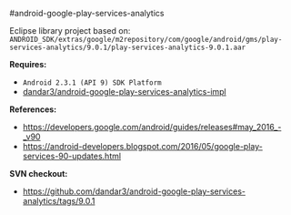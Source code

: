 #android-google-play-services-analytics

Eclipse library project based on:<br/>
`ANDROID_SDK/extras/google/m2repository/com/google/android/gms/play-services-analytics/9.0.1/play-services-analytics-9.0.1.aar`

**Requires:**
- `Android 2.3.1 (API 9) SDK Platform`
- [dandar3/android-google-play-services-analytics-impl](https://github.com/dandar3/android-google-play-services-analytics-impl/)

**References:**
- https://developers.google.com/android/guides/releases#may_2016_-_v90
- https://android-developers.blogspot.com/2016/05/google-play-services-90-updates.html

**SVN checkout:**
* https://github.com/dandar3/android-google-play-services-analytics/tags/9.0.1